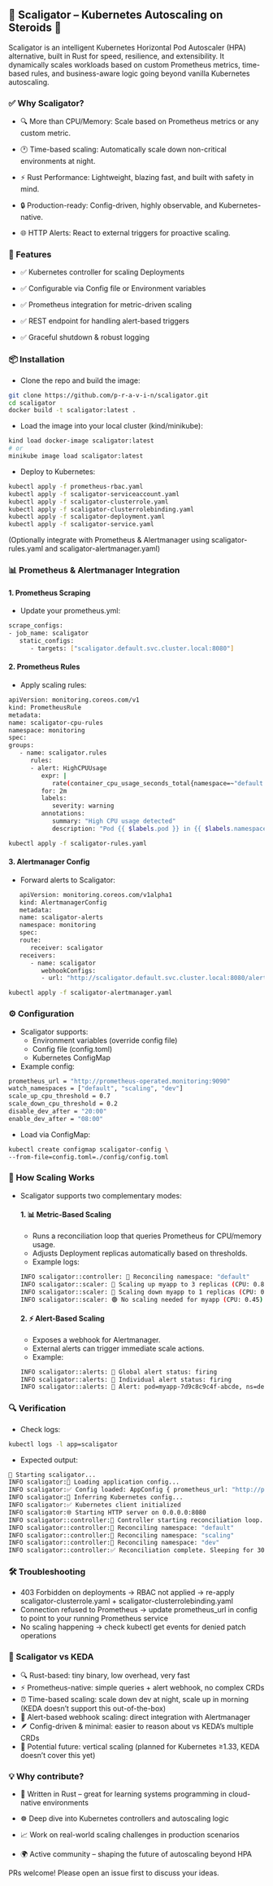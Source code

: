 ## 📌 Scaligator – Kubernetes Autoscaling on Steroids 🚀

Scaligator is an intelligent Kubernetes Horizontal Pod Autoscaler (HPA) alternative, built in Rust for speed, resilience, and extensibility.
It dynamically scales workloads based on custom Prometheus metrics, time-based rules, and business-aware logic going beyond vanilla Kubernetes autoscaling.
### ✅ Why Scaligator?

  - 🔍 More than CPU/Memory: Scale based on Prometheus metrics or any custom metric.

  - 🕐 Time-based scaling: Automatically scale down non-critical environments at night.

  - ⚡ Rust Performance: Lightweight, blazing fast, and built with safety in mind.

  - 🔒 Production-ready: Config-driven, highly observable, and Kubernetes-native.

  - 🌐 HTTP Alerts: React to external triggers for proactive scaling.

### 🔑 Features

   -  ✅ Kubernetes controller for scaling Deployments

   - ✅ Configurable via Config file or Environment variables

   - ✅ Prometheus integration for metric-driven scaling

   - ✅ REST endpoint for handling alert-based triggers

   - ✅ Graceful shutdown & robust logging

### 📦 Installation
   - Clone the repo and build the image:
   ```bash
   git clone https://github.com/p-r-a-v-i-n/scaligator.git
   cd scaligator
   docker build -t scaligator:latest .
   ```
   - Load the image into your local cluster (kind/minikube):
   ```bash
   kind load docker-image scaligator:latest
   # or
   minikube image load scaligator:latest
   ```
   - Deploy to Kubernetes:
   ```bash
   kubectl apply -f prometheus-rbac.yaml
   kubectl apply -f scaligator-serviceaccount.yaml
   kubectl apply -f scaligator-clusterrole.yaml
   kubectl apply -f scaligator-clusterrolebinding.yaml
   kubectl apply -f scaligator-deployment.yaml
   kubectl apply -f scaligator-service.yaml
   ```
   (Optionally integrate with Prometheus & Alertmanager using scaligator-rules.yaml and scaligator-alertmanager.yaml)

### 📊 Prometheus & Alertmanager Integration
   #### 1. Prometheus Scraping
   - Update your prometheus.yml:
   ```bash
   scrape_configs:
   - job_name: scaligator
      static_configs:
         - targets: ["scaligator.default.svc.cluster.local:8080"]
   ```

   #### 2. Prometheus Rules
   - Apply scaling rules:
   ```bash
   apiVersion: monitoring.coreos.com/v1
   kind: PrometheusRule
   metadata:
   name: scaligator-cpu-rules
   namespace: monitoring
   spec:
   groups:
      - name: scaligator.rules
         rules:
         - alert: HighCPUUsage
            expr: |
               rate(container_cpu_usage_seconds_total{namespace=~"default|scaling|dev"}[2m]) > 0.7
            for: 2m
            labels:
               severity: warning
            annotations:
               summary: "High CPU usage detected"
               description: "Pod {{ $labels.pod }} in {{ $labels.namespace }} using > 70% CPU"
   ```
   ```bash
   kubectl apply -f scaligator-rules.yaml
   ```
   #### 3. Alertmanager Config
   - Forward alerts to Scaligator:
   ```bash
      apiVersion: monitoring.coreos.com/v1alpha1
      kind: AlertmanagerConfig
      metadata:
      name: scaligator-alerts
      namespace: monitoring
      spec:
      route:
         receiver: scaligator
      receivers:
         - name: scaligator
            webhookConfigs:
            - url: "http://scaligator.default.svc.cluster.local:8080/alerts"
   ```

   ```bash
   kubectl apply -f scaligator-alertmanager.yaml
   ```

### ⚙️ Configuration
   - Scaligator supports:
      - Environment variables (override config file)
      - Config file (config.toml)
      - Kubernetes ConfigMap
   - Example config:
   ```bash
   prometheus_url = "http://prometheus-operated.monitoring:9090"
   watch_namespaces = ["default", "scaling", "dev"]
   scale_up_cpu_threshold = 0.7
   scale_down_cpu_threshold = 0.2
   disable_dev_after = "20:00"
   enable_dev_after = "08:00"

   ```
   - Load via ConfigMap:
   ```bash
   kubectl create configmap scaligator-config \
   --from-file=config.toml=./config/config.toml
   ```

### 🔄 How Scaling Works
   - Scaligator supports two complementary modes:
      #### 1. 📊 Metric-Based Scaling
      - Runs a reconciliation loop that queries Prometheus for CPU/memory usage.
      - Adjusts Deployment replicas automatically based on thresholds.
      - Example logs:
      ```bash
      INFO scaligator::controller: 👀 Reconciling namespace: "default"
      INFO scaligator::scaler: 🔼 Scaling up myapp to 3 replicas (CPU: 0.82)
      INFO scaligator::scaler: 🔽 Scaling down myapp to 1 replicas (CPU: 0.15)
      INFO scaligator::scaler: 🟢 No scaling needed for myapp (CPU: 0.45)

      ```
      #### 2. ⚡ Alert-Based Scaling
      - Exposes a webhook for Alertmanager.
      - External alerts can trigger immediate scale actions.
      - Example:
      ```bash
      INFO scaligator::alerts: 📢 Global alert status: firing
      INFO scaligator::alerts: 📢 Individual alert status: firing
      INFO scaligator::alerts: 🚨 Alert: pod=myapp-7d9c8c9c4f-abcde, ns=dev, cpu=0.92

      ```
### 🔍 Verification
   - Check logs:
   ```bash
   kubectl logs -l app=scaligator
   ```
   - Expected output:
   ```bash
   🚀 Starting scaligator...
   INFO scaligator:🔧 Loading application config...
   INFO scaligator:✅ Config loaded: AppConfig { prometheus_url: "http://prometheus-operated.monitoring:9090", watch_namespaces: "default,scaling,dev", scale_up_cpu_threshold: 0.7, scale_down_cpu_threshold: 0.2, reconcile_interval: 30 }
   INFO scaligator:🔧 Inferring Kubernetes config...
   INFO scaligator:✅ Kubernetes client initialized
   INFO scaligator:🌐 Starting HTTP server on 0.0.0.0:8080
   INFO scaligator::controller:🚀 Controller starting reconciliation loop. Checking every 30s.
   INFO scaligator::controller:👀 Reconciling namespace: "default"
   INFO scaligator::controller:👀 Reconciling namespace: "scaling"
   INFO scaligator::controller:👀 Reconciling namespace: "dev"
   INFO scaligator::controller:✅ Reconciliation complete. Sleeping for 30s.

   ```

### 🛠️ Troubleshooting
   - 403 Forbidden on deployments → RBAC not applied → re-apply scaligator-clusterrole.yaml + scaligator-clusterrolebinding.yaml
   - Connection refused to Prometheus → update prometheus_url in config to point to your running Prometheus service
   - No scaling happening → check kubectl get events for denied patch operations

### 🤔 Scaligator vs KEDA
   - 🔍 Rust-based: tiny binary, low overhead, very fast
   - ⚡ Prometheus-native: simple queries + alert webhook, no complex CRDs
   - ⏰ Time-based scaling: scale down dev at night, scale up in morning (KEDA doesn’t support this out-of-the-box)
   - 🚨 Alert-based webhook scaling: direct integration with Alertmanager
   - 🪶 Config-driven & minimal: easier to reason about vs KEDA’s multiple CRDs
   - 🚀 Potential future: vertical scaling (planned for Kubernetes ≥1.33, KEDA doesn’t cover this yet)

### 💡 Why contribute?

   - 🦀 Written in Rust – great for learning systems programming in cloud-native environments

   - ☸️ Deep dive into Kubernetes controllers and autoscaling logic

   - 📈 Work on real-world scaling challenges in production scenarios

   -  🌍 Active community – shaping the future of autoscaling beyond HPA

   PRs welcome! Please open an issue first to discuss your ideas.
